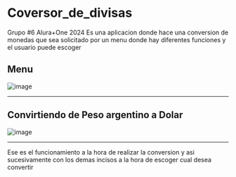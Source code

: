 # Coversor_de_divisas
Grupo #6 Alura+One 2024
Es una aplicacion donde hace una conversion de monedas que sea solicitado por un menu donde hay diferentes funciones y el usuario puede escoger 

Menu 
-----------------------------------
![image](https://github.com/kevin296/Coversor_de_divisas/assets/65751286/0264c31f-73dc-4f68-8acf-1043096aa6fa)

-----------------------------------
Convirtiendo de Peso argentino a Dolar 
------------------------------------
![image](https://github.com/kevin296/Coversor_de_divisas/assets/65751286/206bea7e-0a12-4fb6-af37-2b266ec1241b)

------------------------------------
Ese es el funcionamiento a la hora de realizar la conversion y asi sucesivamente con los demas incisos a la hora de escoger
cual desea convertir 
